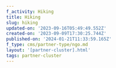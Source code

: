 ```yaml
---
f_activity: Hiking
title: Hiking
slug: hiking
updated-on: '2023-09-16T05:49:49.552Z'
created-on: '2023-09-09T17:30:25.744Z'
published-on: '2024-01-21T11:33:59.165Z'
f_type: cms/partner-type/ngo.md
layout: '[partner-cluster].html'
tags: partner-cluster
---
```



